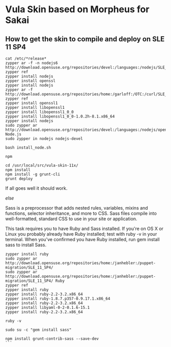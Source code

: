 # Vula Skin based on Morpheus for Sakai

## How to get the skin to compile and deploy on SLE 11 SP4

```
cat /etc/*release*
zypper ar -f -n nodejs6 http://download.opensuse.org/repositories/devel:/languages:/nodejs/SLE_11_SP4/devel:languages:nodejs.repo
zypper ref
zypper install nodejs
zypper install openssl
zypper install nodejs
zypper ar -f http://download.opensuse.org/repositories/home:/garloff:/OTC:/curl/SLE_11_SP4/home:garloff:OTC:curl.repo
zypper ref
zypper install openssl1
zypper install libopenssl1
zypper install libopenssl1_0_0
zypper install libopenssl1_0_0-1.0.2h-8.1.x86_64
zypper install nodejs
sudo zypper ar http://download.opensuse.org/repositories/devel:/languages:/nodejs/openSUSE_11.4/  Node.js
sudo zypper in nodejs nodejs-devel

bash install_node.sh

npm

cd /usr/local/src/vula-skin-11x/
npm install
npm install -g grunt-cli
grunt deploy
```

If all goes well it should work.

*else*

Sass is a preprocessor that adds nested rules, variables, mixins and functions, selector inheritance, and more to CSS. Sass files compile into well-formatted, standard CSS to use in your site or application.

This task requires you to have Ruby and Sass installed. If you're on OS X or Linux you probably already have Ruby installed; test with ruby -v in your terminal. When you've confirmed you have Ruby installed, run gem install sass to install Sass.

````
zypper install ruby
sudo zypper ar http://download.opensuse.org/repositories/home:/janhebler:/puppet-migration/SLE_11_SP4/
sudo zypper ar http://download.opensuse.org/repositories/home:/janhebler:/puppet-migration/SLE_11_SP4/ Ruby
zypper ref
zypper install ruby
zypper install ruby-2.2-3.2.x86_64
zypper install ruby-1.8.7.p357-0.9.17.1.x86_64
zypper install ruby-2.2-3.2.x86_64
zypper install libyaml-0-2-0.1.6-15.1
zypper install ruby-2.2-3.2.x86_64

ruby -v

sudo su -c "gem install sass"

npm install grunt-contrib-sass --save-dev
```